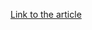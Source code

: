 [Link to the article](https://decoded.avast.io/janvojtesek/the-return-of-candiru-zero-days-in-the-middle-east/)
